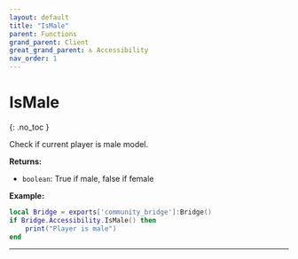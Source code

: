 ```yaml
---
layout: default
title: "IsMale"
parent: Functions
grand_parent: Client
great_grand_parent: ♿ Accessibility
nav_order: 1
---
```


# IsMale
{: .no_toc }

Check if current player is male model.

**Returns:**
- `boolean`: True if male, false if female

**Example:**
```lua
local Bridge = exports['community_bridge']:Bridge()
if Bridge.Accessibility.IsMale() then
    print("Player is male")
end
```

---